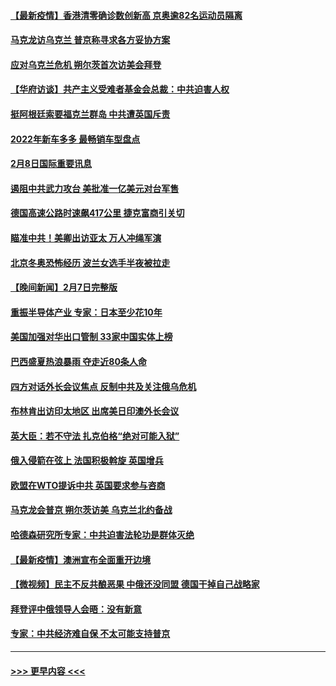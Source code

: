 #### [【最新疫情】香港清零确诊数创新高 京奥逾82名运动员隔离](../pages/prog202/a103343049.md?t=02090901) 
#### [马克龙访乌克兰 普京称寻求各方妥协方案](../pages/prog202/a103342954.md?t=02090901) 
#### [应对乌克兰危机 朔尔茨首次访美会拜登](../pages/prog202/a103342947.md?t=02090901) 
#### [【华府访谈】共产主义受难者基金会总裁：中共迫害人权](../pages/prog202/a103342930.md?t=02090901) 
#### [挺阿根廷索要福克兰群岛 中共遭英国斥责](../pages/prog202/a103342790.md?t=02090901) 
#### [2022年新车多多 最畅销车型盘点](../pages/prog202/a103342839.md?t=02090901) 
#### [2月8日国际重要讯息](../pages/prog202/a103342672.md?t=02090901) 
#### [遏阻中共武力攻台 美批准一亿美元对台军售](../pages/prog202/a103342662.md?t=02090901) 
#### [德国高速公路时速飙417公里 捷克富商引关切](../pages/prog202/a103342520.md?t=02090901) 
#### [瞄准中共！美卿出访亚太 万人冲绳军演](../pages/prog202/a103342575.md?t=02090901) 
#### [北京冬奥恐怖经历 波兰女选手半夜被拉走](../pages/prog202/a103342532.md?t=02090901) 
#### [【晚间新闻】2月7日完整版](../pages/prog202/a103342375.md?t=02090901) 
#### [重振半导体产业 专家：日本至少花10年](../pages/prog202/a103342468.md?t=02090901) 
#### [美国加强对华出口管制 33家中国实体上榜](../pages/prog202/a103342431.md?t=02090901) 
#### [巴西盛夏热浪暴雨 夺走近80条人命](../pages/prog202/a103342430.md?t=02090901) 
#### [四方对话外长会议焦点 反制中共及关注俄乌危机](../pages/prog202/a103342397.md?t=02090901) 
#### [布林肯出访印太地区 出席美日印澳外长会议](../pages/prog202/a103342233.md?t=02090901) 
#### [英大臣：若不守法 扎克伯格“绝对可能入狱”](../pages/prog202/a103342189.md?t=02090901) 
#### [俄入侵箭在弦上 法国积极斡旋 英国增兵](../pages/prog202/a103342243.md?t=02090901) 
#### [欧盟在WTO提诉中共 英国要求参与咨商](../pages/prog202/a103342177.md?t=02090901) 
#### [马克龙会普京 朔尔茨访美 乌克兰北约备战](../pages/prog202/a103342009.md?t=02090901) 
#### [哈德森研究所专家：中共迫害法轮功是群体灭绝](../pages/prog202/a103342017.md?t=02090901) 
#### [【最新疫情】澳洲宣布全面重开边境](../pages/prog202/a103341955.md?t=02090901) 
#### [【微视频】民主不反共酿恶果 中俄还没同盟 德国干掉自己战略家](../pages/prog202/a103341888.md?t=02090901) 
#### [拜登评中俄领导人会晤：没有新意](../pages/prog202/a103341792.md?t=02090901) 
#### [专家：中共经济难自保 不太可能支持普京](../pages/prog202/a103341772.md?t=02090901) 

----
#### [ >>> 更早内容 <<< ](../indexes/prog202-earlier.md)
